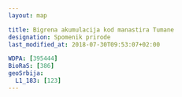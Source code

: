 ```yaml
---
layout: map

title: Bigrena akumulacija kod manastira Tumane
designation: Spomenik prirode
last_modified_at: 2018-07-30T09:53:07+02:00

WDPA: [395444]
BioRaS: [386]
geoSrbija:
  L1_183: [123]
---
```

